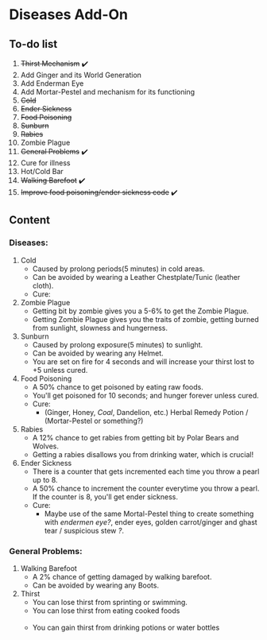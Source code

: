 # Diseases Add-On

## To-do list

1. ~~Thirst Mechanism~~ ✔️
2. Add Ginger and its World Generation
3. Add Enderman Eye
4. Add Mortar-Pestel and mechanism for its functioning
5. ~~Cold~~
6. ~~Ender Sickness~~
7. ~~Food Poisoning~~ 
8. ~~Sunburn~~
9. ~~Rabies~~
10. Zombie Plague
11. ~~General Problems~~ ✔️
12. Cure for illness
13. Hot/Cold Bar
14. ~~Walking Barefoot~~ ✔️
15. ~~Improve food poisoning/ender sickness code~~ ✔️

## Content

### Diseases:
1. Cold
   - Caused by prolong periods(5 minutes) in cold areas.
   - Can be avoided by wearing a Leather Chestplate/Tunic (leather cloth).
   - Cure: 
2. Zombie Plague
   - Getting bit by zombie gives you a 5-6% to get the Zombie Plague.
   - Getting Zombie Plague gives you the traits of zombie, getting burned from sunlight, slowness and hungerness.
3. Sunburn
   - Caused by prolong exposure(5 minutes) to sunlight.
   - Can be avoided by wearing any Helmet.
   - You are set on fire for 4 seconds and will increase your thirst lost to +5 unless cured.
4. Food Poisoning
   - A 50% chance to get poisoned by eating raw foods.
   - You'll get poisoned for 10 seconds; and hunger forever unless cured.
   - Cure: 
      - (Ginger, Honey, _Coal_, Dandelion, etc.) Herbal Remedy Potion / (Mortar-Pestel or something?)
5. Rabies
   - A 12% chance to get rabies from getting bit by Polar Bears and Wolves.
   - Getting a rabies disallows you from drinking water, which is crucial!
6. Ender Sickness
   - There is a counter that gets incremented each time you throw a pearl up to 8.
   - A 50% chance to increment the counter everytime you throw a pearl. If the counter is 8, you'll get ender sickness.
   - Cure:
      - Maybe use of the same Mortal-Pestel thing to create something with _endermen eye?_, ender eyes, golden carrot/ginger and ghast tear / suspicious stew _?_.

### General Problems: 
1. Walking Barefoot<br>
   - A 2% chance of getting damaged by walking barefoot.
   - Can be avoided by wearing any Boots.
2. Thirst
   - You can lose thirst from sprinting or swimming.
   - You can lose thirst from eating cooked foods<br><br>
   - You can gain thirst from drinking potions or water bottles
